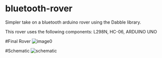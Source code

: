 # bluetooth-rover
Simpler take on a bluetooth arduino rover using the Dabble library.

This rover uses the following components: L298N, HC-06, ARDUINO UNO

#Final Rover
![image0](https://user-images.githubusercontent.com/64556352/146305941-7d9f8a1f-599a-4633-8384-c2b4f7cb4ecb.jpeg)

#Schematic
![schematic](https://user-images.githubusercontent.com/64556352/146306008-bffae6ba-b294-48a4-a0de-10d8a66176f0.png)
